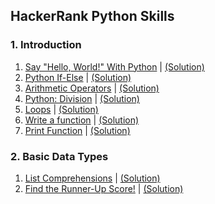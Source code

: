 HackerRank Python Skills
------------------------

### 1. Introduction

1.  [Say "Hello, World!" With Python](https://www.hackerrank.com/challenges/py-hello-world/problem) | [(Solution)](https://github.com/Pulkit008/HackerRank/blob/master/Python/1.%20Introduction/1.%20Say%20%22Hello%2C%20World!%22%20With%20Python.py)
2.  [Python If-Else](https://www.hackerrank.com/challenges/py-if-else/problem) | [(Solution)](https://github.com/Pulkit008/HackerRank/blob/master/Python/1.%20Introduction/2.%20Python%20If-Else.py)
3.  [Arithmetic Operators](https://www.hackerrank.com/challenges/python-arithmetic-operators/problem) | [(Solution)]()
4.  [Python: Division](https://www.hackerrank.com/challenges/python-division/problem) | [(Solution)]()
5.  [Loops](https://www.hackerrank.com/challenges/python-loops/problem) | [(Solution)]()
6.  [Write a function](https://www.hackerrank.com/challenges/write-a-function/problem) | [(Solution)]()
7.  [Print Function](https://www.hackerrank.com/challenges/python-print/problem) | [(Solution)]()

### 2. Basic Data Types

1.  [List Comprehensions](https://www.hackerrank.com/challenges/list-comprehensions/problem) | [(Solution)](https://github.com/Pulkit008/HackerRank/blob/master/Python/2.%20Basic%20Data%20Types/1.%20List%20Comprehensions.py)
2.  [Find the Runner-Up Score!](https://www.hackerrank.com/challenges/find-second-maximum-number-in-a-list/problem) | [(Solution)](https://github.com/Pulkit008/HackerRank/blob/master/Python/2.%20Basic%20Data%20Types/2.%20Find%20the%20Runner-Up%20Score.py)
